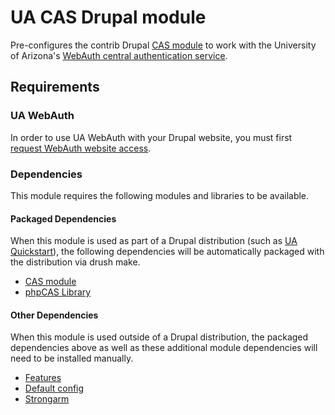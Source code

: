 # UA CAS Drupal module

Pre-configures the contrib Drupal [CAS module](https://www.drupal.org/project/cas) to work with the University of Arizona's [WebAuth central authentication service](http://uits.arizona.edu/services/webauth?id=1717).

## Requirements

### UA WebAuth
In order to use UA WebAuth with your Drupal website, you must first [request WebAuth website access](http://uits.arizona.edu/forms/webauth-website-access-request).

### Dependencies
This module requires the following modules and libraries to be available.

#### Packaged Dependencies
When this module is used as part of a Drupal distribution (such as [UA Quickstart](https://bitbucket.org/ua_drupal/ua_quickstart)), the following dependencies will be automatically packaged with the distribution via drush make.

- [CAS module](https://www.drupal.org/project/cas)
- [phpCAS Library](https://wiki.jasig.org/display/casc/phpcas)

#### Other Dependencies
When this module is used outside of a Drupal distribution, the packaged dependencies above as well as these additional module dependencies will need to be installed manually.

- [Features](https://www.drupal.org/project/features)
- [Default config](https://www.drupal.org/project/defaultconfig)
- [Strongarm](https://www.drupal.org/project/strongarm)
